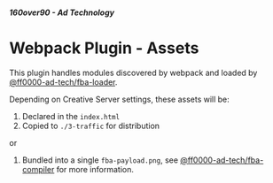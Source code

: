 ##### 160over90 - Ad Technology

# Webpack Plugin - Assets

This plugin handles modules discovered by webpack and loaded by [@ff0000-ad-tech/fba-loader](https://github.com/ff0000-ad-tech/fba-loader).

Depending on Creative Server settings, these assets will be:

1. Declared in the `index.html`
2. Copied to `./3-traffic` for distribution

or

1. Bundled into a single `fba-payload.png`, see [@ff0000-ad-tech/fba-compiler](https://github.com/ff0000-ad-tech/fba-compiler) for more information.
